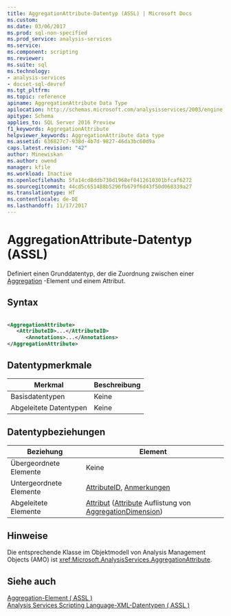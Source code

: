```yaml
---
title: AggregationAttribute-Datentyp (ASSL) | Microsoft Docs
ms.custom: 
ms.date: 03/06/2017
ms.prod: sql-non-specified
ms.prod_service: analysis-services
ms.service: 
ms.component: scripting
ms.reviewer: 
ms.suite: sql
ms.technology:
- analysis-services
- docset-sql-devref
ms.tgt_pltfrm: 
ms.topic: reference
apiname: AggregationAttribute Data Type
apilocation: http://schemas.microsoft.com/analysisservices/2003/engine
apitype: Schema
applies_to: SQL Server 2016 Preview
f1_keywords: AggregationAttribute
helpviewer_keywords: AggregationAttribute data type
ms.assetid: 636827c7-938d-4b7d-9827-46da3bc60d9a
caps.latest.revision: "42"
author: Minewiskan
ms.author: owend
manager: kfile
ms.workload: Inactive
ms.openlocfilehash: 5fa14cd8ddb730d1968ef0412610301bfcaf6272
ms.sourcegitcommit: 44cd5c651488b5296fb679f6d43f50d068339a27
ms.translationtype: HT
ms.contentlocale: de-DE
ms.lasthandoff: 11/17/2017
---
```

# <a name="aggregationattribute-data-type-assl"></a>AggregationAttribute-Datentyp (ASSL)
  Definiert einen Grunddatentyp, der die Zuordnung zwischen einer [Aggregation](../../../analysis-services/scripting/objects/aggregation-element-assl.md) -Element und einem Attribut.  
  
## <a name="syntax"></a>Syntax  
  
```xml  
  
<AggregationAttribute>  
   <AttributeID>...</AttributeID>  
      <Annotations>...</Annotations>  
</AggregationAttribute>  
```  
  
## <a name="data-type-characteristics"></a>Datentypmerkmale  
  
|Merkmal|Beschreibung|  
|--------------------|-----------------|  
|Basisdatentypen|Keine|  
|Abgeleitete Datentypen|Keine|  
  
## <a name="data-type-relationships"></a>Datentypbeziehungen  
  
|Beziehung|Element|  
|------------------|-------------|  
|Übergeordnete Elemente|Keine|  
|Untergeordnete Elemente|[AttributeID](../../../analysis-services/scripting/properties/attributeid-element-assl.md), [Anmerkungen](../../../analysis-services/scripting/collections/annotations-element-assl.md)|  
|Abgeleitete Elemente|[Attribut](../../../analysis-services/scripting/objects/attribute-element-assl.md) ([Attribute](../../../analysis-services/scripting/collections/attributes-element-assl.md) Auflistung von [AggregationDimension](../../../analysis-services/scripting/data-type/aggregationdimension-data-type-assl.md))|  
  
## <a name="remarks"></a>Hinweise  
 Die entsprechende Klasse im Objektmodell von Analysis Management Objects (AMO) ist <xref:Microsoft.AnalysisServices.AggregationAttribute>.  
  
## <a name="see-also"></a>Siehe auch  
 [Aggregation-Element &#40; ASSL &#41;](../../../analysis-services/scripting/objects/aggregation-element-assl.md)   
 [Analysis Services Scripting Language-XML-Datentypen &#40; ASSL &#41;](../../../analysis-services/scripting/data-type/analysis-services-scripting-language-xml-data-types-assl.md)  
  
  
